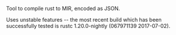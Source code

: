 Tool to compile rust to MIR, encoded as JSON.

Uses unstable features -- the most recent build which has been successfully tested is rustc 1.20.0-nightly (067971139 2017-07-02).
